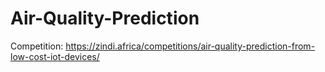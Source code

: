 # Air-Quality-Prediction

Competition: https://zindi.africa/competitions/air-quality-prediction-from-low-cost-iot-devices/

